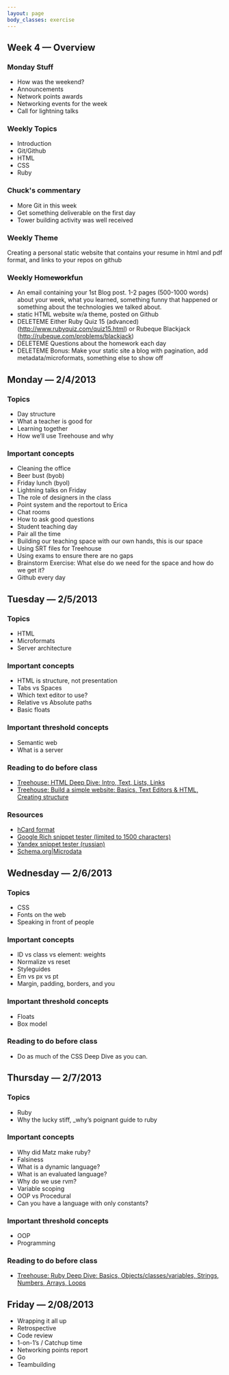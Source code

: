 ```yaml
---
layout: page
body_classes: exercise
---
```


## Week 4 &mdash; Overview
### Monday Stuff
* How was the weekend?
* Announcements
* Network points awards
* Networking events for the week
* Call for lightning talks

### Weekly Topics
* Introduction
* Git/Github
* HTML
* CSS
* Ruby

### Chuck's commentary
* More Git in this week
* Get something deliverable on the first day
* Tower building activity was well received

### Weekly Theme
Creating a personal static website that contains your resume in html and pdf format, and links to your repos on github

### Weekly Home<del>work</del>**fun**
* An email containing your 1st Blog post. 1-2 pages (500-1000 words) about your week, what you learned, something funny that happened or something about the technologies we talked about.
* static HTML website w/a theme, posted on Github
* DELETEME Either Ruby Quiz 15 (advanced) (http://www.rubyquiz.com/quiz15.html) or Rubeque Blackjack (http://rubeque.com/problems/blackjack)
* DELETEME Questions about the homework each day
* DELETEME Bonus: Make your static site a blog with pagination, add metadata/microformats, something else to show off

## Monday &mdash; 2/4/2013
### Topics
* Day structure
* What a teacher is good for
* Learning together
* How we’ll use Treehouse and why

### Important concepts
* Cleaning the office
* Beer bust (byob)
* Friday lunch (byol)
* Lightning talks on Friday
* The role of designers in the class
* Point system and the reportout to Erica
* Chat rooms
* How to ask good questions
* Student teaching day
* Pair all the time
* Building our teaching space with our own hands, this is our space
* Using SRT files for Treehouse
* Using exams to ensure there are no gaps
* Brainstorm Exercise: What else do we need for the space and how do we get it?
* Github every day

## Tuesday &mdash; 2/5/2013
### Topics
* HTML
* Microformats
* Server architecture

### Important concepts
* HTML is structure, not presentation
* Tabs vs Spaces
* Which text editor to use?
* Relative vs Absolute paths
* Basic floats

### Important threshold concepts
* Semantic web
* What is a server

### Reading to do before class
* [Treehouse: HTML Deep Dive: Intro, Text, Lists, Links](http://teamtreehouse.com/library/websites/html)
* [Treehouse: Build a simple website: Basics, Text Editors & HTML, Creating structure](http://teamtreehouse.com/library/websites/build-a-simple-website)

### Resources
* [hCard format](http://microformats.org/wiki/hcard)
* [Google Rich snippet tester (limited to 1500 characters)](http://www.google.com/webmasters/tools/richsnippets)
* [Yandex snippet tester (russian)](http://webmaster.yandex.ru/microtest.xml)
* [Schema.org|Microdata](http://schema.org/docs/gs.html)

## Wednesday &mdash; 2/6/2013
### Topics
* CSS
* Fonts on the web
* Speaking in front of people

### Important concepts
* ID vs class vs element: weights
* Normalize vs reset
* Styleguides
* Em vs px vs pt
* Margin, padding, borders, and you

### Important threshold concepts
* Floats
* Box model

### Reading to do before class
* Do as much of the CSS Deep Dive as you can.

## Thursday &mdash; 2/7/2013
### Topics
* Ruby
* Why the lucky stiff, \_why’s poignant guide to ruby

### Important concepts
* Why did Matz make ruby?
* Falsiness
* What is a dynamic language?
* What is an evaluated language?
* Why do we use rvm?
* Variable scoping
* OOP vs Procedural
* Can you have a language with only constants?

### Important threshold concepts
* OOP
* Programming

### Reading to do before class
* [Treehouse: Ruby Deep Dive: Basics, Objects/classes/variables, Strings, Numbers, Arrays, Loops](http://teamtreehouse.com/library/programming-2/ruby-foundations)

## Friday &mdash; 2/08/2013
* Wrapping it all up
* Retrospective
* Code review
* 1-on-1’s / Catchup time
* Networking points report
* Go
* Teambuilding

